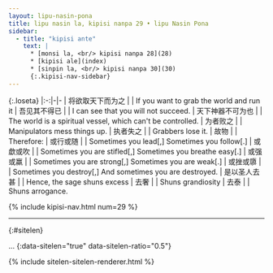 ```yaml
---
layout: lipu-nasin-pona
title: lipu nasin la, kipisi nanpa 29 • lipu Nasin Pona
sidebar:
  - title: "kipisi ante"
    text: |
      * [monsi la, <br/> kipisi nanpa 28](28)
      * [kipisi ale](index)
      * [sinpin la, <br/> kipisi nanpa 30](30)
      {:.kipisi-nav-sidebar}
---
```


{:.loseta}
|:-:|-|-
| 将欲取天下而为之       |  | If you want to grab the world and run it
| 吾见其不得已           |  | I can see that you will not succeed.
| 天下神器<wbr/>不可为也 |  | The world is a spiritual vessel, which can't be controlled.
| 为者败之               |  | Manipulators mess things up.
| 执者失之               |  | Grabbers lose it.
| 故物                   |  | Therefore:
| 或行或随               |  | Sometimes you lead[,] Sometimes you follow[.]
| 或歔或吹               |  | Sometimes you are stifled[,] Sometimes you breathe easy[.]
| 或强或羸               |  | Sometimes you are strong[,] Sometimes you are weak[.]
| 或挫或隳               |  | Sometimes you destroy[,] And sometimes you are destroyed.
| 是以圣人去甚           |  | Hence, the sage shuns excess
| 去奢                   |  | Shuns grandiosity
| 去泰                   |  | Shuns arrogance.

{% include kipisi-nav.html num=29 %}

-------
{:#sitelen}

...
{:data-sitelen="true" data-sitelen-ratio="0.5"}

{% include sitelen-sitelen-renderer.html %}
